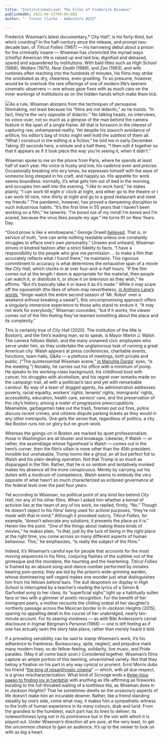 ```yaml
---
title: "Institutionalized: The Films of Frederick Wiseman"
publishedOn: 2021-04-12T00:00:00Z
author: "- Trevor Clarke - Adbusters #153"

---
```


Frederick Wiseman’s latest documentary,* City Hall*, is his forty-third, but who’s counting? In the half-century since the release, and prompt two-decade ban, of *Titicut Follies* (1967) — his harrowing début about a prison for the criminally insane — Wiseman has chronicled the myriad ways (chiefly) American life is raised up and laid low, dignified and debased, spared and squandered by institutions. With bald titles such as *High School* (1968), *Welfare* (1975), *Near Death* (1989), and *Zoo* (1993), and with runtimes often reaching into the hundreds of minutes, his films may strike the uninitiated as dry, cheerless, even gruelling. To so presume, however, would be to overlook the rare offerings of one of modern life’s keenest cinematic observers — one whose gaze fixes with as much care on the inner workings of institutions as on the hidden hands which make them tick.

![](/images/articles/607491026c335b2d60e69796_frederick_wiseman_450x605_1.gif)As a rule, Wiseman abstains from the techniques of persuasive filmmaking, not least because his “films are not didactic,” as he insists. “In fact, they’re the very opposite of didactic.” No talking heads, no interviews, no voice-over, not so much as a glimpse of the man behind the camera feature in the span of a single frame. All that is forsworn in the interest of capturing raw, unhampered reality. Yet despite his staunch avoidance of artifice, his editor’s bag of tricks might well hold the subtlest of them all. “What I construct in the editing is a fiction,” he told me in early December. Taking 30 seconds here, a minute and a half there, “I then edit it together so that it appears as if it took place the way you’re seeing it, when it didn’t.”

Wiseman spoke to me on the phone from Paris, where he spends at least half of each year. His voice is husky and low, his cadence even and precise. Occasionally breaking into wry tones, he expresses himself with the ease of someone long steeped in his craft, and happily so. His appetite for work seems boundless: normally, it’s what gets him out of bed in the morning, and occupies him well into the evening. “I like to work hard,” he states plainly. “I can work till eight o’ clock at night, and either go to the theatre or I can work till nine, nine-thirty at night and go to a good restaurant and meet my friends.” The pandemic, however, has proved a dampening disruption to such industrious habits. “It’s the first time in 55 years that I haven’t been working on a film,” he laments. “I’m bored out of my mind! I’m bored and I’m scared, because the virus likes people my age.” He turns 91 on New Years Day.

“Good prose is like a windowpane,” George Orwell [believed](https://www.orwellfoundation.com/the-orwell-foundation/orwell/essays-and-other-works/why-i-write/). That is, in service of truth, “one can write nothing readable unless one constantly struggles to efface one’s own personality.” Unseen and unheard, Wiseman strives in kindred fashion after a strict fidelity to facts. “I have a responsibility to the people who give me permission … to make a film that accurately reflects what I found there,” he maintains. This rigorous commitment to accuracy is what determines the exhaustive span of a movie like *City Hall*, which clocks in at over four-and-a-half hours. “If the film comes out at the length I deem is appropriate for the material, then people can watch it, or distribute it, or show it on television as they wish,” he affirms. “But it’s basically take it or leave it as it’s made.” While it may scare off the squeamish (the likes of whom may nevertheless, [in Anthony Lane’s words](https://www.newyorker.com/magazine/2017/09/18/frederick-wisemans-ex-libris), “binge-watch the entire second season of ‘Mr. Robot’ over a weekend without breaking a sweat”), this uncompromising approach offers a singularly immersive experience to those who stand to endure it. “It may not work for everybody,” Wiseman concedes, “but if it works, the viewer comes out of the film feeling they’ve learned something about the place and its complexity.”

This is certainly true of *City Hall* (2020). The institution of the title is Boston’s, and the film’s leading man, so to speak, is Mayor Martin J. Walsh. The camera follows Walsh, and the many unnamed civic employees who serve under him, as they undertake the unglamorous task of running a great American city. Walsh appears at press conferences, charitable events, functions, town-halls, Q&As — a plethora of meetings, both private and public. (“The quintessential Wiseman scene,” [in Manohla Dargis](https://www.nytimes.com/2020/10/28/movies/city-hall-review.html)’ eyes, “is the meeting.”) Notably, he carries out his office with a minimum of pomp. He speaks to his working-class background, his childhood bout with cancer, his struggles with alcoholism, and his regret over remarks made on the campaign trail, all with a politician’s tact and yet with remarkable candour. By way of a team of dogged agents, his administration addresses poverty, racial equality, workers’ rights, tenants’ rights, immigrants’ rights, accessibility, education, health care, seniors’ care, and the preservation of the city’s history, among a roster of progressive preoccupations. Meanwhile, garbagemen take out the trash, firemen put out fires, police discuss recent crimes, and citizens dispute parking tickets as they would in any other metropolis. One gets the sense that, regardless of politics, a city like Boston runs not on glory but on grunt-work.

Whereas the goings-on in Boston are marked by quiet professionalism, those in Washington are all bluster and breakage. Likewise, if Walsh — or rather, the assemblage whose figurehead is Walsh — comes out in the hero’s corner, then the film’s villain is none other than the 45th president. Invisible but unshakable, Trump looms like a ghoul, an all but perfect foil to Walsh and his plain-dealing operation. Not that Trump is so much as disparaged in the film. Rather, that he is so seldom and tentatively invoked makes his absence all the more conspicuous. Merely by carrying out his duties with a modicum of competence, Walsh seems to embody the very opposite of what hasn’t so much characterized as eclipsed governance at the federal level over the past four years.

Yet according to Wiseman, no political point of any kind lies behind *City Hall*, nor any of his other films. When I asked him whether a kernel of activism lies at the heart of any of his work, he replied, firmly, “No.” Though he doesn’t object to his films’ being used for activist purposes, “they’re not made with that in mind.” Although it provoked outcry, *Titicut Follies*, for example, “doesn’t advocate any solutions; it presents the place as it is.” Herein lies the point. “One of the things about making these kinds of movies,” he makes plain, “is that, just by the luck of being in the right place at the right time, you come across so many different aspects of human behaviour. This,” he emphasizes, “is really the subject of the films.”

Indeed, it’s Wiseman’s careful eye for people that accounts for the most moving sequences in his films, conjuring flashes of the sublime out of the grotesque and the mundane, the haunting and the heartening. *Titicut Follies* is framed by an absurd song-and-dance number performed by inmates bearing pom-poms; they are led by the prison’s wide-grinning warden, whose domineering self-regard makes one wonder just what distinguishes him from his fellows behind bars. The dull despotism on display in *High School* is interrupted by a teacher’s reading the lyrics of a Simon & Garfunkel song to her class; its “superficial sighs” light up a habitually sullen face or two with a glimmer of poetic recognition. For the benefit of her immigrant peers, a mother recounts the chilling ordeal of her daughter’s northerly passage across the Mexican border in *In Jackson Heights* (2015), sparing no appalling detail in the course of her unabridged, nearly ten-minute account. For its searing vividness — as with Bibi Andersson’s carnal disclosure in Ingmar Bergman’s *Persona* (1966) — one is left feeling as if one has actually seen the story take place, rather than merely heard it told.

If a prevailing sensibility can be said to stamp Wiseman’s work, it’s his adherence to frankness. Bureaucracy, spite, neglect, and prejudice mark many modern lives; so do fellow-feeling, solidarity, live music, and Pride parades. (May it all come back soon.) Considered together, Wiseman’s films capture an ample portion of this teeming, unvarnished variety. Not that they betray a fixation on his part in any way cynical or prurient. Errol Morris dubs his friend “[the king of misanthropic cinema](https://www.nytimes.com/2020/12/15/magazine/frederick-wiseman-documentaries.html)” — which, with all due respect, is a gross mischaracterization. What kind of Scrooge ends a [three-hour paean to finding joy in hardship](https://www.youtube.com/watch?v=w_xL_tsBtZ0) with anything as life-affirming as fireworks bursting to the full-throated wailing of a toothless tita, as Wiseman does in *In Jackson Heights*? That he sometimes dwells on the unsavoury aspects of life doesn’t make him an incurable downer. Rather, like a friend standing steadily by one’s side, come what may, it makes him a sympathetic witness to the truth of human experience in its many colours, drab and lurid. From the grandest to the humblest, each part has its lines to deliver; its noteworthiness lying not in its prominence but in the vim with which it is played out. Under Wiseman’s direction all are sure, at the very least, to get the uncommon chance to gain an audience. It’s up to the viewer to look on with as big a heart.